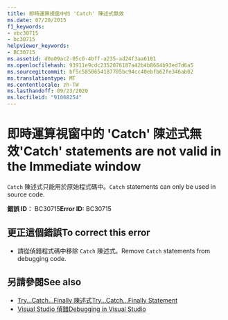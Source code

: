 ```yaml
---
title: 即時運算視窗中的 'Catch' 陳述式無效
ms.date: 07/20/2015
f1_keywords:
- vbc30715
- bc30715
helpviewer_keywords:
- BC30715
ms.assetid: d0a09ac2-05c0-4bff-a235-ad24f3aa6181
ms.openlocfilehash: 93911e9cdc2352076187a42b4b8664b93ed7d6a5
ms.sourcegitcommit: bf5c5850654187705bc94cc40ebfb62fe346ab02
ms.translationtype: MT
ms.contentlocale: zh-TW
ms.lasthandoff: 09/23/2020
ms.locfileid: "91068254"
---
```

# <a name="catch-statements-are-not-valid-in-the-immediate-window"></a><span data-ttu-id="353e3-102">即時運算視窗中的 'Catch' 陳述式無效</span><span class="sxs-lookup"><span data-stu-id="353e3-102">'Catch' statements are not valid in the Immediate window</span></span>

<span data-ttu-id="353e3-103">`Catch` 陳述式只能用於原始程式碼中。</span><span class="sxs-lookup"><span data-stu-id="353e3-103">`Catch` statements can only be used in source code.</span></span>  
  
 <span data-ttu-id="353e3-104">**錯誤 ID︰** BC30715</span><span class="sxs-lookup"><span data-stu-id="353e3-104">**Error ID:** BC30715</span></span>  
  
## <a name="to-correct-this-error"></a><span data-ttu-id="353e3-105">更正這個錯誤</span><span class="sxs-lookup"><span data-stu-id="353e3-105">To correct this error</span></span>  
  
- <span data-ttu-id="353e3-106">請從偵錯程式碼中移除 `Catch` 陳述式。</span><span class="sxs-lookup"><span data-stu-id="353e3-106">Remove `Catch` statements from debugging code.</span></span>  
  
## <a name="see-also"></a><span data-ttu-id="353e3-107">另請參閱</span><span class="sxs-lookup"><span data-stu-id="353e3-107">See also</span></span>

- [<span data-ttu-id="353e3-108">Try...Catch...Finally 陳述式</span><span class="sxs-lookup"><span data-stu-id="353e3-108">Try...Catch...Finally Statement</span></span>](../language-reference/statements/try-catch-finally-statement.md)
- [<span data-ttu-id="353e3-109">Visual Studio 偵錯</span><span class="sxs-lookup"><span data-stu-id="353e3-109">Debugging in Visual Studio</span></span>](/visualstudio/debugger/debugger-feature-tour)
